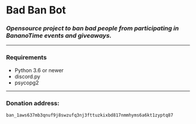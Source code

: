 # Bad Ban Bot
### *Opensource project to ban bad people from participating in BananoTime events and giveaways.*
---

### Requirements
* Python 3.6 or newer
* discord<span>.py
* psycopg2

---

### Donation address:
`ban_1aws637mb3qnuf9j8swzufq3nj3fttuzkixbd817nmmhyms6a6kt1zyptq87`